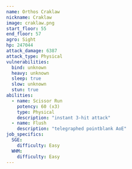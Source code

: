 ```yaml
---
name: Orthos Craklaw
nickname: Craklaw
image: craklaw.png
start_floor: 55
end_floor: 57
agro: Sight
hp: 247044
attack_damage: 6387
attack_type: Physical
vulnerabilities:
  bind: unknown
  heavy: unknown
  sleep: true
  slow: unknown
  stun: true
abilities:
  - name: Scissor Run
    potency: 60 (x3)
    type: Physical
    description: "instant 3-hit attack"
  - name: Flush
    description: "telegraphed pointblank AoE"
job_specifics:
  SGE:
    difficulty: Easy
  WHM:
    difficulty: Easy
---
```

